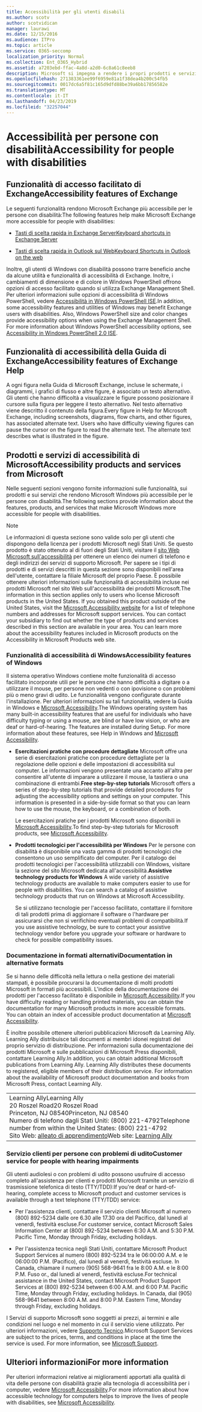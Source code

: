 ```yaml
---
title: Accessibilità per gli utenti disabili
ms.author: scotv
author: scotvidican
manager: laurawi
ms.date: 12/15/2016
ms.audience: ITPro
ms.topic: article
ms.service: O365-seccomp
localization_priority: Normal
ms.collection: Ent_O365_Hybrid
ms.assetid: a7203ebd-ffac-4a8d-a2d0-6c8a61c8eeb8
description: Microsoft si impegna a rendere i propri prodotti e servizi di facile utilizzo per tutti.
ms.openlocfilehash: 271383361ee99f6959e81a1f38dea4b200c54fb5
ms.sourcegitcommit: 0017dc6a5f81c165d9dfd88be39a6bb17856582e
ms.translationtype: MT
ms.contentlocale: it-IT
ms.lasthandoff: 04/23/2019
ms.locfileid: "32257044"
---
```

# <a name="accessibility-for-people-with-disabilities"></a><span data-ttu-id="c0ba7-103">Accessibilità per persone con disabilità</span><span class="sxs-lookup"><span data-stu-id="c0ba7-103">Accessibility for people with disabilities</span></span>

## <a name="accessibility-features-of-exchange"></a><span data-ttu-id="c0ba7-104">Funzionalità di accesso facilitato di Exchange</span><span class="sxs-lookup"><span data-stu-id="c0ba7-104">Accessibility features of Exchange</span></span>

<span data-ttu-id="c0ba7-105">Le seguenti funzionalità rendono Microsoft Exchange più accessibile per le persone con disabilità:</span><span class="sxs-lookup"><span data-stu-id="c0ba7-105">The following features help make Microsoft Exchange more accessible for people with disabilities:</span></span>
  
- [<span data-ttu-id="c0ba7-106">Tasti di scelta rapida in Exchange Server</span><span class="sxs-lookup"><span data-stu-id="c0ba7-106">Keyboard shortcuts in Exchange Server</span></span>](http://technet.microsoft.com/library/146b2b52-1ef8-4606-991a-4cf4da694970.aspx)
    
- [<span data-ttu-id="c0ba7-107">Tasti di scelta rapida in Outlook sul Web</span><span class="sxs-lookup"><span data-stu-id="c0ba7-107">Keyboard Shortcuts in Outlook on the web</span></span>](https://go.microsoft.com/fwlink/p/?LinkId=268079)
    
<span data-ttu-id="c0ba7-p101">Inoltre, gli utenti di Windows con disabilità possono trarre beneficio anche da alcune utilità e funzionalità di accessibilità di Exchange. Inoltre, i cambiamenti di dimensione e di colore in Windows PowerShell offrono opzioni di accesso facilitato quando si utilizza Exchange Management Shell. Per ulteriori informazioni sulle opzioni di accessibilità di Windows PowerShell, vedere [Accessibilità in Windows PowerShell ISE](https://go.microsoft.com/fwlink/p/?LinkId=258240).</span><span class="sxs-lookup"><span data-stu-id="c0ba7-p101">In addition, some accessibility features and utilities of Windows may benefit Exchange users with disabilities. Also, Windows PowerShell size and color changes provide accessibility options when using the Exchange Management Shell. For more information about Windows PowerShell accessibility options, see [Accessibility in Windows PowerShell 2.0 ISE](https://go.microsoft.com/fwlink/p/?LinkId=258240).</span></span>
  
## <a name="accessibility-features-of-exchange-help"></a><span data-ttu-id="c0ba7-111">Funzionalità di accessibilità della Guida di Exchange</span><span class="sxs-lookup"><span data-stu-id="c0ba7-111">Accessibility features of Exchange Help</span></span>

<span data-ttu-id="c0ba7-p102">A ogni figura nella Guida di Microsoft Exchange, incluse le schermate, i diagrammi, i grafici di flusso e altre figure, è associato un testo alternativo. Gli utenti che hanno difficoltà a visualizzare le figure possono posizionare il cursore sulla figura per leggere il testo alternativo. Nel testo alternativo viene descritto il contenuto della figura.</span><span class="sxs-lookup"><span data-stu-id="c0ba7-p102">Every figure in Help for Microsoft Exchange, including screenshots, diagrams, flow charts, and other figures, has associated alternate text. Users who have difficulty viewing figures can pause the cursor on the figure to read the alternate text. The alternate text describes what is illustrated in the figure.</span></span>
  
## <a name="accessibility-products-and-services-from-microsoft"></a><span data-ttu-id="c0ba7-115">Prodotti e servizi di accessibilità di Microsoft</span><span class="sxs-lookup"><span data-stu-id="c0ba7-115">Accessibility products and services from Microsoft</span></span>

<span data-ttu-id="c0ba7-116">Nelle seguenti sezioni vengono fornite informazioni sulle funzionalità, sui prodotti e sui servizi che rendono Microsoft Windows più accessibile per le persone con disabilità.</span><span class="sxs-lookup"><span data-stu-id="c0ba7-116">The following sections provide information about the features, products, and services that make Microsoft Windows more accessible for people with disabilities.</span></span>
  
> [!NOTE]
> <span data-ttu-id="c0ba7-p103">Le informazioni di questa sezione sono valide solo per gli utenti che dispongono della licenza per i prodotti Microsoft negli Stati Uniti. Se questo prodotto è stato ottenuto al di fuori degli Stati Uniti, visitare il [sito Web Microsoft sull'accessibilità](https://www.microsoft.com/enable) per ottenere un elenco dei numeri di telefono e degli indirizzi dei servizi di supporto Microsoft. Per sapere se i tipi di prodotti e di servizi descritti in questa sezione sono disponibili nell'area dell'utente, contattare la filiale Microsoft del proprio Paese. È possibile ottenere ulteriori informazioni sulle funzionalità di accessibilità incluse nei prodotti Microsoft nel sito Web sull'accessibilità dei prodotti Microsoft.</span><span class="sxs-lookup"><span data-stu-id="c0ba7-p103">The information in this section applies only to users who license Microsoft products in the United States. If you obtained this product outside of the United States, visit the [Microsoft Accessibility website](https://www.microsoft.com/enable) for a list of telephone numbers and addresses for Microsoft support services. You can contact your subsidiary to find out whether the type of products and services described in this section are available in your area. You can learn more about the accessibility features included in Microsoft products on the Accessibility in Microsoft Products web site.</span></span> 
  
### <a name="accessibility-features-of-windows"></a><span data-ttu-id="c0ba7-121">Funzionalità di accessibilità di Windows</span><span class="sxs-lookup"><span data-stu-id="c0ba7-121">Accessibility features of Windows</span></span>

<span data-ttu-id="c0ba7-p104">Il sistema operativo Windows contiene molte funzionalità di accesso facilitato incorporate utili per le persone che hanno difficoltà a digitare o a utilizzare il mouse, per persone non vedenti o con ipovisione o con problemi più o meno gravi di udito. Le funzionalità vengono configurate durante l'installazione. Per ulteriori informazioni su tali funzionalità, vedere la Guida in Windows e [Microsoft Accessibility](https://go.microsoft.com/fwlink/p/?linkId=18139).</span><span class="sxs-lookup"><span data-stu-id="c0ba7-p104">The Windows operating system has many built-in accessibility features that are useful for individuals who have difficulty typing or using a mouse, are blind or have low vision, or who are deaf or hard-of-hearing. The features are installed during Setup. For more information about these features, see Help in Windows and [Microsoft Accessibility](https://go.microsoft.com/fwlink/p/?linkId=18139).</span></span>
  
- <span data-ttu-id="c0ba7-p105">**Esercitazioni pratiche con procedure dettagliate** Microsoft offre una serie di esercitazioni pratiche con procedure dettagliate per la regolazione delle opzioni e delle impostazioni di accessibilità sul computer. Le informazioni vengono presentate una accanto all'altra per consentire all'utente di imparare a utilizzare il mouse, la tastiera o una combinazione di entrambi.</span><span class="sxs-lookup"><span data-stu-id="c0ba7-p105">**Free step-by-step tutorials** Microsoft offers a series of step-by-step tutorials that provide detailed procedures for adjusting the accessibility options and settings on your computer. This information is presented in a side-by-side format so that you can learn how to use the mouse, the keyboard, or a combination of both.</span></span> 
    
    <span data-ttu-id="c0ba7-127">Le esercitazioni pratiche per i prodotti Microsoft sono disponibili in [Microsoft Accessibility](https://go.microsoft.com/fwlink/p/?linkId=18139).</span><span class="sxs-lookup"><span data-stu-id="c0ba7-127">To find step-by-step tutorials for Microsoft products, see [Microsoft Accessibility](https://go.microsoft.com/fwlink/p/?linkId=18139).</span></span>
    
- <span data-ttu-id="c0ba7-p106">**Prodotti tecnologici per l'accessibilità per Windows** Per le persone con disabilità è disponibile una vasta gamma di prodotti tecnologici che consentono un uso semplificato del computer. Per il catalogo dei prodotti tecnologici per l'accessibilità utilizzabili con Windows, visitare la sezione del sito Microsoft dedicata all'accessibilità.</span><span class="sxs-lookup"><span data-stu-id="c0ba7-p106">**Assistive technology products for Windows** A wide variety of assistive technology products are available to make computers easier to use for people with disabilities. You can search a catalog of assistive technology products that run on Windows at Microsoft Accessibility.</span></span> 
    
    <span data-ttu-id="c0ba7-130">Se si utilizzano tecnologie per l'accesso facilitato, contattare il fornitore di tali prodotti prima di aggiornare il software o l'hardware per assicurarsi che non si verifichino eventuali problemi di compatibilità.</span><span class="sxs-lookup"><span data-stu-id="c0ba7-130">If you use assistive technology, be sure to contact your assistive technology vendor before you upgrade your software or hardware to check for possible compatibility issues.</span></span> 
    
### <a name="documentation-in-alternative-formats"></a><span data-ttu-id="c0ba7-131">Documentazione in formati alternativi</span><span class="sxs-lookup"><span data-stu-id="c0ba7-131">Documentation in alternative formats</span></span>

<span data-ttu-id="c0ba7-p107">Se si hanno delle difficoltà nella lettura o nella gestione dei materiali stampati, è possibile procurarsi la documentazione di molti prodotti Microsoft in formati più accessibili. L'indice della documentazione dei prodotti per l'accesso facilitato è disponibile in [Microsoft Accessibility](https://go.microsoft.com/fwlink/p/?linkId=18139).</span><span class="sxs-lookup"><span data-stu-id="c0ba7-p107">If you have difficulty reading or handling printed materials, you can obtain the documentation for many Microsoft products in more accessible formats. You can obtain an index of accessible product documentation at [Microsoft Accessibility](https://go.microsoft.com/fwlink/p/?linkId=18139).</span></span> 
  
<span data-ttu-id="c0ba7-p108">È inoltre possibile ottenere ulteriori pubblicazioni Microsoft da Learning Ally. Learning Ally distribuisce tali documenti ai membri idonei registrati del proprio servizio di distribuzione. Per informazioni sulla documentazione dei prodotti Microsoft e sulle pubblicazioni di Microsoft Press disponibili, contattare Learning Ally.</span><span class="sxs-lookup"><span data-stu-id="c0ba7-p108">In addition, you can obtain additional Microsoft publications from Learning Ally. Learning Ally distributes these documents to registered, eligible members of their distribution service. For information about the availability of Microsoft product documentation and books from Microsoft Press, contact Learning Ally.</span></span> 
  
||
|:-----|
|<span data-ttu-id="c0ba7-137">Learning Ally</span><span class="sxs-lookup"><span data-stu-id="c0ba7-137">Learning Ally</span></span>  <br/> <span data-ttu-id="c0ba7-138">20 Roszel Road</span><span class="sxs-lookup"><span data-stu-id="c0ba7-138">20 Roszel Road</span></span>  <br/> <span data-ttu-id="c0ba7-139">Princeton, NJ 08540</span><span class="sxs-lookup"><span data-stu-id="c0ba7-139">Princeton, NJ 08540</span></span>  <br/> <span data-ttu-id="c0ba7-140">Numero di telefono dagli Stati Uniti: (800) 221-4792</span><span class="sxs-lookup"><span data-stu-id="c0ba7-140">Telephone number from within the United States: (800) 221-4792</span></span>  <br/> <span data-ttu-id="c0ba7-141">Sito Web: [alleato di apprendimento](https://www.learningally.org/)</span><span class="sxs-lookup"><span data-stu-id="c0ba7-141">Web site: [Learning Ally](https://www.learningally.org/)</span></span> <br/> |
   
### <a name="customer-service-for-people-with-hearing-impairments"></a><span data-ttu-id="c0ba7-142">Servizio clienti per persone con problemi di udito</span><span class="sxs-lookup"><span data-stu-id="c0ba7-142">Customer service for people with hearing impairments</span></span>

<span data-ttu-id="c0ba7-143">Gli utenti audiolesi o con problemi di udito possono usufruire di accesso completo all'assistenza per clienti e prodotti Microsoft tramite un servizio di trasmissione telefonica di testo (TTY/TDD):</span><span class="sxs-lookup"><span data-stu-id="c0ba7-143">If you're deaf or hard-of-hearing, complete access to Microsoft product and customer services is available through a text telephone (TTY/TDD) service:</span></span>
  
- <span data-ttu-id="c0ba7-p109">Per l'assistenza clienti, contattare il servizio clienti Microsoft al numero (800) 892-5234 dalle ore 6.30 alle 17.30 ora del Pacifico, dal lunedì al venerdì, festività escluse.</span><span class="sxs-lookup"><span data-stu-id="c0ba7-p109">For customer service, contact Microsoft Sales Information Center at (800) 892-5234 between 6:30 A.M. and 5:30 P.M. Pacific Time, Monday through Friday, excluding holidays.</span></span> 
    
- <span data-ttu-id="c0ba7-p110">Per l'assistenza tecnica negli Stati Uniti, contattare Microsoft Product Support Services al numero (800) 892-5234 tra le 06:00:00 A.M. e le 06:00:00 P.M. (Pacifico), dal lunedì al venerdì, festività escluse. In Canada, chiamare il numero (905) 568-9641 fra le 8:00 A.M. e le 8:00 P.M. Fuso or., dal lunedì al venerdì, festività escluse.</span><span class="sxs-lookup"><span data-stu-id="c0ba7-p110">For technical assistance in the United States, contact Microsoft Product Support Services at (800) 892-5234 between 6:00 A.M. and 6:00 P.M. Pacific Time, Monday through Friday, excluding holidays. In Canada, dial (905) 568-9641 between 8:00 A.M. and 8:00 P.M. Eastern Time, Monday through Friday, excluding holidays.</span></span> 
    
<span data-ttu-id="c0ba7-p111">I Servizi di supporto Microsoft sono soggetti ai prezzi, ai termini e alle condizioni nel luogo e nel momento in cui il servizio viene utilizzato. Per ulteriori informazioni, vedere [Supporto Tecnico](https://go.microsoft.com/fwlink/p/?linkId=18142).</span><span class="sxs-lookup"><span data-stu-id="c0ba7-p111">Microsoft Support Services are subject to the prices, terms, and conditions in place at the time the service is used. For more information, see [Microsoft Support](https://go.microsoft.com/fwlink/p/?linkId=18142).</span></span>
  
## <a name="for-more-information"></a><span data-ttu-id="c0ba7-155">Ulteriori informazioni</span><span class="sxs-lookup"><span data-stu-id="c0ba7-155">For more information</span></span>

<span data-ttu-id="c0ba7-156">Per ulteriori informazioni relative ai miglioramenti apportati alla qualità di vita delle persone con disabilità grazie alla tecnologia di accessibilità per i computer, vedere [Microsoft Accessibility](http://go.microsoft.com/fwlink/p/?linkId=18139).</span><span class="sxs-lookup"><span data-stu-id="c0ba7-156">For more information about how accessible technology for computers helps to improve the lives of people with disabilities, see [Microsoft Accessibility](http://go.microsoft.com/fwlink/p/?linkId=18139).</span></span> 
  

